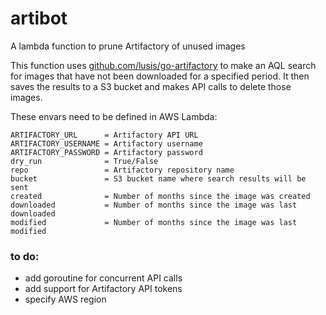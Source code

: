 # artibot

A lambda function to prune Artifactory of unused images

This function uses [github.com/lusis/go-artifactory](https://github.com/lusis/go-artifactory) to make an AQL search for images that have not been downloaded for a specified period. It then saves the results to a S3 bucket and makes API calls to delete those images.

These envars need to be defined in AWS Lambda:
```
ARTIFACTORY_URL      = Artifactory API URL
ARTIFACTORY_USERNAME = Artifactory username
ARTIFACTORY_PASSWORD = Artifactory password
dry_run              = True/False
repo                 = Artifactory repository name
bucket               = S3 bucket name where search results will be sent 
created              = Number of months since the image was created
downloaded           = Number of months since the image was last downloaded
modified             = Number of months since the image was last modified
```
### to do:

- add goroutine for concurrent API calls
- add support for Artifactory API tokens
- specify AWS region
